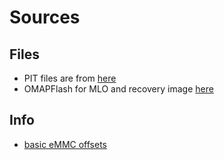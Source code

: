 

# Sources

## Files

- PIT files are from [here][pit1]
- OMAPFlash for MLO and recovery image [here](https://forum.xda-developers.com/t/guide-gt-i9100g-repair-totally-sleep-dead-boot-mode-via-usb.1701471/post-35127581)

## Info

- [basic eMMC offsets][emmc_offsets]


[pit1]: https://forum.xda-developers.com/t/pit-pit-files-for-all-samsung-tab-2-tablets-updated-op.2552155/post-48907965
[emmc_offsets]: https://forum.xda-developers.com/t/discussion-an-alternative-for-tab-2-emmc-bug-brick-backup.3306862/#post-65114419
